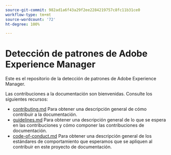 ```yaml
---
source-git-commit: 982ad1a6f43a29f2ee2284219757c8fc11b31ce0
workflow-type: tm+mt
source-wordcount: '72'
ht-degree: 100%

---
```

# Detección de patrones de Adobe Experience Manager

Este es el repositorio de la detección de patrones de Adobe Experience Manager.

Las contribuciones a la documentación son bienvenidas. Consulte los siguientes recursos:

* [contributing.md](contributing.md) Para obtener una descripción general de cómo contribuir a la documentación.
* [guidelines.md](guidelines.md) Para obtener una descripción general de lo que se espera en las contribuciones y cómo componer las contribuciones de documentación.
* [code-of-conduct.md](code-of-conduct.md) Para obtener una descripción general de los estándares de comportamiento que esperamos que se apliquen al contribuir en este proyecto de documentación.
